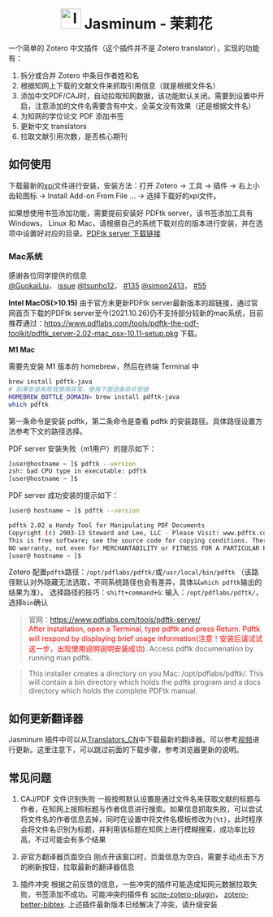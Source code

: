 <div align="center">
  <h1 align="center"><img class="center" src="./chrome/skin/default/jasminum/icon.png" alt="Icon" width=40px>  Jasminum - 茉莉花</h1>
</div>

一个简单的 Zotero 中文插件（这个插件并不是 Zotero translator），实现的功能有：

1. 拆分或合并 Zotero 中条目作者姓和名
2. 根据知网上下载的文献文件来抓取引用信息（就是根据文件名）
3. 添加中文PDF/CAJ时，自动拉取知网数据，该功能默认关闭。需要到设置中开启，注意添加的文件名需要含有中文，全英文没有效果（还是根据文件名）
3. 为知网的学位论文 PDF 添加书签
4. 更新中文 translators
5. 拉取文献引用次数，是否核心期刊

## 如何使用

下载最新的[xpi](https://github.com/l0o0/jasminum/releases/latest)文件进行安装，安装方法：打开 Zotero -> 工具 -> 插件 -> 右上小齿轮图标 -> Install Add-on From File ... -> 选择下载好的xpi文件。

如果想使用书签添加功能，需要提前安装好 PDFtk server，该书签添加工具有 Windows， Linux 和 Mac，请根据自己的系统下载对应的版本进行安装，并在选项中设置好对应的目录。[PDFtk server 下载链接](https://www.pdflabs.com/tools/pdftk-server/)

### Mac系统
感谢各位同学提供的信息   
[@GuokaiLiu](https://github.com/GuokaiLiu)， [issue](https://github.com/l0o0/jasminum/issues/7#issuecomment-706448964)
[@tsunho12](https://github.com/tsunho12)， [#135](https://github.com/l0o0/jasminum/issues/135)
[@simon2413](https://github.com/simon2413)， [#55](https://github.com/l0o0/jasminum/issues/55)

**Intel MacOS(>10.15)**
由于官方未更新PDFtk server最新版本的超链接，通过官网首页下载的PDFtk server至今(2021.10.26)仍不支持部分较新的mac系统，目前推荐通过：https://www.pdflabs.com/tools/pdftk-the-pdf-toolkit/pdftk_server-2.02-mac_osx-10.11-setup.pkg 下载。

**M1 Mac**

需要先安装 M1 版本的 homebrew，然后在终端 Terminal 中
```bash
brew install pdftk-java
# 如果安装失败或使用异常，使用下面这条命令安装
HOMEBREW_BOTTLE_DOMAIN= brew install pdftk-java
which pdftk
```
第一条命令是安装 pdftk，第二条命令是查看 pdftk 的安装路径。具体路径设置方法参考下文的路径选择。

PDF server 安装失败（m1用户）的提示如下：

```bash
[user@hostname ~ ]$ pdftk --version 
zsh: bad CPU type in executable: pdftk
[user@hostname ~ ]$ 
```

PDF server 成功安装的提示如下：

```bash
[user@ hostname ~ ]$ pdftk --version

pdftk 2.02 a Handy Tool for Manipulating PDF Documents
Copyright (c) 2003-13 Steward and Lee, LLC - Please Visit: www.pdftk.com
This is free software; see the source code for copying conditions. There is
NO warranty, not even for MERCHANTABILITY or FITNESS FOR A PARTICULAR PURPOSE.
[user@ hostname ~ ]$ 
```

Zotero 配置`pdftk`路径：`/opt/pdflabs/pdftk/`或`/usr/local/bin/pdftk` （该路径默认对外隐藏无法选取，不同系统路径也会有差异，具体以`which pdftk`输出的结果为准）。
选择路径的技巧：`shift+command+G`: 输入：`/opt/pdflabs/pdftk/`，选择`bin`确认

> 官网：https://www.pdflabs.com/tools/pdftk-server/  
> <font color="red">After installation, open a Terminal, type pdftk and press Return. Pdftk will respond by displaying brief usage information(注意！安装后请试试这一步，出现使用说明说明安装成功)</font>. Access pdftk documenation by running man pdftk.

> This installer creates a directory on you Mac: /opt/pdflabs/pdftk/. This will contain a bin directory which holds the pdftk program and a docs directory which holds the complete PDFtk manual.

## 如何更新翻译器

Jasminum 插件中可以从[Translators_CN](https://github.com/l0o0/translators_CN)中下载最新的翻译器。可以参考[视频](https://www.bilibili.com/video/BV1F54y1k73n/)进行更新。这里注意下，可以跳过前面的下载步骤，参考浏览器更新的说明。

## 常见问题
1. CAJ/PDF 文件识别失败
一般按照默认设置是通过文件名来获取文献的标题与作者，在知网上按照标题与作者信息进行搜索。如果信息抓取失败，可以尝试将文件名的作者信息去掉，同时在设置中将文件名模板修改为`{%t}`，此时程序会将文件名识别为标题，并利用该标题在知网上进行模糊搜索，成功率比较高，不过可能会有多个结果

2. 非官方翻译器页面空白
刚点开该窗口时，页面信息为空白，需要手动点击下方的刷新按钮，拉取最新的翻译器信息

3. 插件冲突
根据之前反馈的信息，一些冲突的插件可能造成知网元数据拉取失败，书签添加不成功。可能冲突的插件有 [scite-zotero-plugin](https://github.com/scitedotai/scite-zotero-plugin)， [zotero-better-bibtex](https://github.com/retorquere/zotero-better-bibtex). 上述插件最新版本已经解决了冲突，请升级安装
